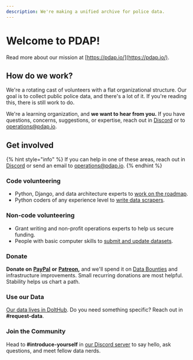 ```yaml
---
description: We're making a unified archive for police data.
---
```


# Welcome to PDAP!

Read more about our mission at [https://pdap.io/](https://pdap.io/).

## How do we work?

We're a rotating cast of volunteers with a flat organizational structure. Our goal is to collect public police data, and there's a lot of it. If you're reading this, there is still work to do.

We're a learning organization, and **we want to hear from you.** If you have questions, concerns, suggestions, or expertise, reach out in [Discord](https://discord.com/invite/cn2ZpVTdw7) or to [operations@pdap.io](mailto:operations@pdap.io).

## Get involved

{% hint style="info" %}
If you can help in one of these areas, reach out in [Discord](https://discord.gg/wMqex8nKZJ) or send an email to operations@pdap.io.
{% endhint %}

### Code volunteering

* Python, Django, and data architecture experts to [work on the roadmap](https://github.com/orgs/Police-Data-Accessibility-Project/projects/17).
* Python coders of any experience level to [write data scrapers](https://github.com/Police-Data-Accessibility-Project/PDAP-Scrapers/blob/main/CONTRIBUTING.md).

### Non-code volunteering

* Grant writing and non-profit operations experts to help us secure funding.
* People with basic computer skills to [submit and update datasets](activities/submit-or-update-datasets/).

### Donate

**Donate on** [**PayPal**](https://www.paypal.com/biz/fund?id=SLS5DB8SMDC3G) **or** [**Patreon**](https://patreon.com/pdap)**,** and we'll spend it on [Data Bounties](https://docs.pdap.io/updates/blog/may-2021-dolt-bounty) and infrastructure improvements. Small recurring donations are most helpful. Stability helps us chart a path.

### Use our Data

[Our data lives in DoltHub](https://www.dolthub.com/organizations/pdap). Do you need something specific? Reach out in **\#request-data**.

### Join the Community

Head to **\#introduce-yourself** in [our Discord server](https://discord.gg/cn2ZpVTdw7) to say hello, ask questions, and meet fellow data nerds.

